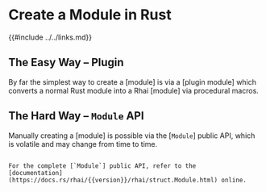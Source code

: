 Create a Module in Rust
=======================

{{#include ../../links.md}}


The Easy Way &ndash; Plugin
---------------------------

By far the simplest way to create a [module] is via a [plugin module]
which converts a normal Rust module into a Rhai [module] via procedural macros.


The Hard Way &ndash; `Module` API
---------------------------------

Manually creating a [module] is possible via the [`Module`] public API, which is volatile and may
change from time to time.

~~~admonish info.small "`Module` public API"

For the complete [`Module`] public API, refer to the
[documentation](https://docs.rs/rhai/{{version}}/rhai/struct.Module.html) online.
~~~
